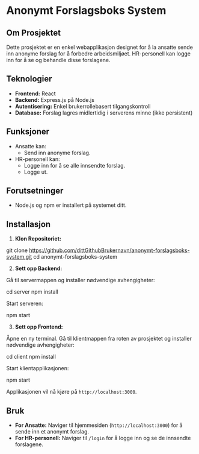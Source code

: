 # Anonymt Forslagsboks System

## Om Prosjektet

Dette prosjektet er en enkel webapplikasjon designet for å la ansatte sende inn anonyme forslag for å forbedre arbeidsmiljøet. HR-personell kan logge inn for å se og behandle disse forslagene.

## Teknologier

- **Frontend:** React
- **Backend:** Express.js på Node.js
- **Autentisering:** Enkel brukerrollebasert tilgangskontroll
- **Database:** Forslag lagres midlertidig i serverens minne (ikke persistent)

## Funksjoner

- Ansatte kan:
  - Send inn anonyme forslag.
- HR-personell kan:
  - Logge inn for å se alle innsendte forslag.
  - Logge ut.

## Forutsetninger

- Node.js og npm er installert på systemet ditt.

## Installasjon

1. **Klon Repositoriet:**

git clone https://github.com/dittGithubBrukernavn/anonymt-forslagsboks-system.git
cd anonymt-forslagsboks-system

2. **Sett opp Backend:**

Gå til servermappen og installer nødvendige avhengigheter:

cd server
npm install

Start serveren:

npm start

3. **Sett opp Frontend:**

Åpne en ny terminal. Gå til klientmappen fra roten av prosjektet og installer nødvendige avhengigheter:

cd client
npm install

Start klientapplikasjonen:

npm start

Applikasjonen vil nå kjøre på `http://localhost:3000`.

## Bruk

- **For Ansatte:** Naviger til hjemmesiden (`http://localhost:3000`) for å sende inn et anonymt forslag.
- **For HR-personell:** Naviger til `/login` for å logge inn og se de innsendte forslagene.
